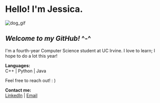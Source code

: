 # **Hello! I'm Jessica.** 

![dog_gif](https://user-images.githubusercontent.com/65315618/148723661-51b680ac-5980-4023-8a33-924b7c54b007.gif)

## *Welcome to my GitHub!* ^-^

I'm a fourth-year Computer Science student at UC Irvine.
I love to learn; I hope to do a lot this year!

**Languages:**  
C++ | Python | Java

Feel free to reach out! : )

**Contact me:**  
[LinkedIn](https://www.linkedin.com/in/jessica-s-1901/)
 | 
[Email](mailto:jsusilo1@uci.edu)

<!--
**jxsusilo/jxsusilo** is a ✨ _special_ ✨ repository because its `README.md` (this file) appears on your GitHub profile.

Here are some ideas to get you started:

- 🔭 I’m currently working on ...
- 🌱 I’m currently learning ...
- 👯 I’m looking to collaborate on ...
- 🤔 I’m looking for help with ...
- 💬 Ask me about ...
- 📫 How to reach me: ...
- 😄 Pronouns: ...
- ⚡ Fun fact: ...
-->
